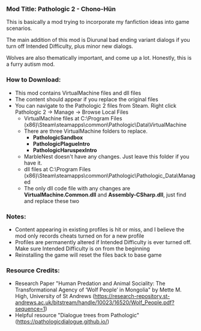 ### Mod Title: Pathologic 2 - Chono-Hün

This is basically a mod trying to incorporate my fanfiction ideas into game scenarios.

The main addition of this mod is Diurunal bad ending variant dialogs if you turn off Intended Difficulty, plus minor new dialogs. 

Wolves are also thematically important, and come up a lot. Honestly, this is a furry autism mod.

### How to Download:
* This mod contains VirtualMachine files and dll files
* The content should appear if you replace the original files
* You can navigate to the Pathologic 2 files from Steam. Right click Pathologic 2 -> Manage -> Browse Local Files
  * VirtualMachine files at C:\Program Files (x86)\Steam\steamapps\common\Pathologic\Data\VirtualMachine
  * There are three VirtualMachine folders to replace.
    * **PathologicSandbox**
    * **PathologicPlagueIntro**
    * **PathologicHaruspexIntro**
   * MarbleNest doesn't have any changes. Just leave this folder if you have it.
  * dll files at C:\Program Files (x86)\Steam\steamapps\common\Pathologic\Pathologic_Data\Managed
  * The only dll code file with any changes are **VirtualMachine.Common.dll** and **Assembly-CSharp.dll**, just find and replace these two

### Notes:
* Content appearing in existing profiles is hit or miss, and I believe the mod only records cheats turned on for a new profile
* Profiles are permanently altered if Intended Difficulty is ever turned off. Make sure Intended Difficulty is on from the beginning
* Reinstalling the game will reset the files back to base game


### Resource Credits:
* Research Paper "Human Predation and Animal Sociality: The Transformational Agency of ‘Wolf People’ in Mongolia" by Mette M. High, University of St Andrews
(https://research-repository.st-andrews.ac.uk/bitstream/handle/10023/16520/Wolf_People.pdf?sequence=1)
* Helpful resource "Dialogue trees from Pathologic" (https://pathologicdialogue.github.io/)
